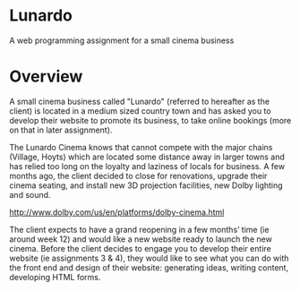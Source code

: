 # Lunardo
A web programming assignment for a small cinema business

# Overview
A small cinema business called "Lunardo" (referred to hereafter as the client) is located in a medium sized country town and has asked you to develop their website to promote its business, to take online bookings (more on that in later assignment).

The Lunardo Cinema knows that cannot compete with the major chains (Village, Hoyts) which are located some distance away in larger towns and has relied too long on the loyalty and laziness of locals for business. A few months ago, the client decided to close for renovations, upgrade their cinema seating, and install new 3D projection facilities, new Dolby lighting and sound. 

http://www.dolby.com/us/en/platforms/dolby-cinema.html

The client expects to have a grand reopening in a few months’ time (ie around week 12) and would like a new website ready to launch the new cinema. Before the client decides to engage you to develop their entire website (ie assignments 3 & 4), they would like to see what you can do with the front end and design of their website: generating ideas, writing content, developing HTML forms.
